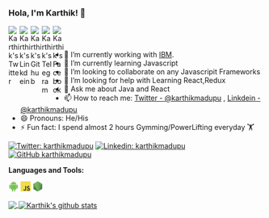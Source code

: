 ### Hola, I'm Karthik! 👋 

<a href="https://twitter.com/karthik_madupu">
  <img align="left" alt="Karthik's Twitter" width="22px" src="https://cdn.jsdelivr.net/npm/simple-icons@v3/icons/twitter.svg" />
</a>
<a href="https://linkedin.com/in/karthikmadupu">
  <img align="left" alt="Karthik's Linkdein" width="22px" src="https://cdn.jsdelivr.net/npm/simple-icons@v3/icons/linkedin.svg" />
</a>
<a href="https://github.com/karthikmadupu">
  <img align="left" alt="Karthik's Github" width="22px" src="https://cdn.jsdelivr.net/npm/simple-icons@v3/icons/github.svg" />
</a>
<a href="https://t.me/karthikmadupu">
  <img align="left" alt="Karthik's Telegram" width="22px" src="https://cdn.jsdelivr.net/npm/simple-icons@v3/icons/telegram.svg" />
</a>
<a href="https://www.facebook.com/madupu.karthik/">
  <img align="left" alt="Karthik's Facebook" width="22px" src="https://cdn.jsdelivr.net/npm/simple-icons@v3/icons/facebook.svg" />
</a>

<br/>
<br/>

- 🔭 I’m currently working with [IBM](https://www.ibm.com).
- 🌱 I’m currently learning Javascript
- 👯 I’m looking to collaborate on any Javascripit Frameworks
- 🤔 I’m looking for help with Learning React,Redux
- 💬 Ask me about Java and React
- 📫 How to reach me: [Twitter - @karthikmadupu](https://twitter.com/karthik_madupu) , [Linkdein - @karthikmadupu](https://linkedin.com/in/karthikmadupu) 
- 😄 Pronouns: He/His
- ⚡ Fun fact: I spend almost 2 hours Gymming/PowerLifting everyday 🏋️

[![Twitter: karthikmadupu](https://img.shields.io/twitter/follow/karthikmadupu?style=social)](https://twitter.com/karthik_madupu)
[![Linkedin: karthikmadupu](https://img.shields.io/badge/-karthikmadupu-blue?style=flat-square&logo=Linkedin&logoColor=white&link=https://www.linkedin.com/in/karthikmadupu/)](https://www.linkedin.com/in/karthikmadupu/)
[![GitHub karthikmadupu](https://img.shields.io/github/followers/karthikmadupu?label=follow&style=social)](https://github.com/karthikmadupu)


**Languages and Tools:**

<code><img height="20" src="https://raw.githubusercontent.com/github/explore/80688e429a7d4ef2fca1e82350fe8e3517d3494d/topics/android/android.png"></code>
<code><img height="20" src="https://raw.githubusercontent.com/github/explore/80688e429a7d4ef2fca1e82350fe8e3517d3494d/topics/javascript/javascript.png"></code>
<code><img height="20" src="https://raw.githubusercontent.com/github/explore/80688e429a7d4ef2fca1e82350fe8e3517d3494d/topics/nodejs/nodejs.png"></code>    

<a href="https://github.com/karthikmadupu">
  <img align="center" src="https://github-readme-stats.vercel.app/api/top-langs/?username=karthikmadupu&theme=dark&hide_langs_below=1" />
</a>
<a href="https://github.com/karthikmadupu">
 <img align="center" src="https://github-readme-stats.vercel.app/api?username=karthikmadupu&show_icons=true&theme=dracula&line_height=27" alt="Karthik's github stats"/>
</a>

